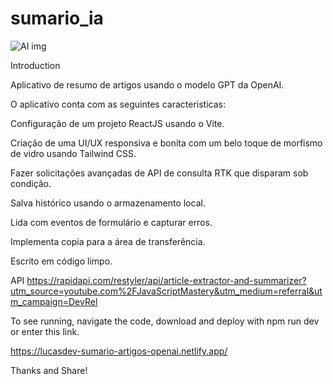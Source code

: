 # sumario_ia

<img src="http://cointoken.com.br/wp-content/uploads/2023/04/PICIA.jpg" alt="AI img" style="max-width: 100%;">

Introduction

Aplicativo de resumo de artigos usando o modelo GPT da OpenAI.

O aplicativo conta com as seguintes caracteristicas:

Configuração de um projeto ReactJS usando o Vite.

Criação de uma UI/UX responsiva e bonita com um belo toque de morfismo de vidro usando Tailwind CSS.

Fazer solicitações avançadas de API de consulta RTK que disparam sob condição.

Salva histórico usando o armazenamento local.

Lida com eventos de formulário e capturar erros.

Implementa copia para a área de transferência.

Escrito em código limpo.

API
https://rapidapi.com/restyler/api/article-extractor-and-summarizer?utm_source=youtube.com%2FJavaScriptMastery&utm_medium=referral&utm_campaign=DevRel

To see running, navigate the code, download and deploy with npm run dev or enter this link.

https://lucasdev-sumario-artigos-openai.netlify.app/

Thanks and Share!
